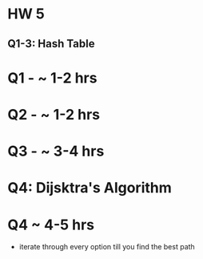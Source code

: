 # HW 5
## Q1-3: Hash Table
# Q1 - ~ 1-2 hrs

# Q2 - ~ 1-2 hrs

# Q3 - ~ 3-4 hrs

# Q4: Dijsktra's Algorithm
# Q4 ~ 4-5 hrs
- iterate through every option till you find the best path